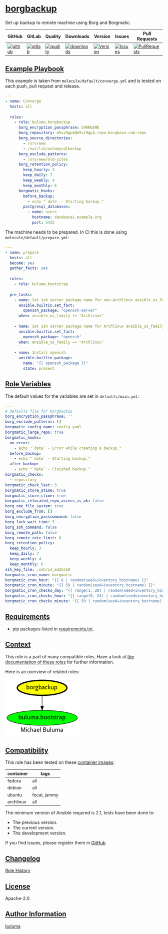 # [borgbackup](#borgbackup)

Set up backup to remote machine using Borg and Borgmatic.

|GitHub|GitLab|Quality|Downloads|Version|Issues|Pull Requests|
|------|------|-------|---------|-------|------|-------------|
|[![github](https://github.com/buluma/ansible-role-borgbackup/workflows/Ansible%20Molecule/badge.svg)](https://github.com/buluma/ansible-role-borgbackup/actions)|[![gitlab](https://gitlab.com/buluma/ansible-role-borgbackup/badges/master/pipeline.svg)](https://gitlab.com/buluma/ansible-role-borgbackup)|[![quality](https://img.shields.io/ansible/quality/60305)](https://galaxy.ansible.com/buluma/borgbackup)|[![downloads](https://img.shields.io/ansible/role/d/60305)](https://galaxy.ansible.com/buluma/borgbackup)|[![Version](https://img.shields.io/github/release/buluma/ansible-role-borgbackup.svg)](https://github.com/buluma/ansible-role-borgbackup/releases/)|[![Issues](https://img.shields.io/github/issues/buluma/ansible-role-borgbackup.svg)](https://github.com/buluma/ansible-role-borgbackup/issues/)|[![PullRequests](https://img.shields.io/github/issues-pr-closed-raw/buluma/ansible-role-borgbackup.svg)](https://github.com/buluma/ansible-role-borgbackup/pulls/)|

## [Example Playbook](#example-playbook)

This example is taken from `molecule/default/converge.yml` and is tested on each push, pull request and release.
```yaml
---
- name: Converge
  hosts: all

  roles:
    - role: buluma.borgbackup
      borg_encryption_passphrase: CHANGEME
      borg_repository: m5vz9gp4@m5vz9gp4.repo.borgbase.com:repo
      borg_source_directories:
        - /srv/www
        - /var/lib/automysqlbackup
      borg_exclude_patterns:
        - /srv/www/old-sites
      borg_retention_policy:
        keep_hourly: 3
        keep_daily: 7
        keep_weekly: 4
        keep_monthly: 6
      borgmatic_hooks:
        before_backup:
          - echo "`date` - Starting backup."
        postgresql_databases:
          - name: users
            hostname: database1.example.org
            port: 5433
```

The machine needs to be prepared. In CI this is done using `molecule/default/prepare.yml`:
```yaml
---
- name: prepare
  hosts: all
  become: yes
  gather_facts: yes

  roles:
    - role: buluma.bootstrap

  pre_tasks:
    - name: Set ssh server package name for non-Archlinux ansible_os_family
      ansible.builtin.set_fact:
        openssh_package: "openssh-server"
      when: ansible_os_family != "Archlinux"

    - name: Set ssh server package name for Archlinux ansible_os_family
      ansible.builtin.set_fact:
        openssh_package: "openssh"
      when: ansible_os_family == "Archlinux"

    - name: Install openssh
      ansible.builtin.package:
        name: "{{ openssh_package }}"
        state: present
```


## [Role Variables](#role-variables)

The default values for the variables are set in `defaults/main.yml`:
```yaml
---
# defaults file for borgbackup
borg_encryption_passphrase: ''
borg_exclude_patterns: []
borgmatic_config_name: config.yaml
borgmatic_large_repo: true
borgmatic_hooks:
  on_error:
    - echo "`date` - Error while creating a backup."
  before_backup:
    - echo "`date` - Starting backup."
  after_backup:
    - echo "`date` - Finished backup."
borgmatic_checks:
  - repository
borgmatic_check_last: 3
borgmatic_store_atime: true
borgmatic_store_ctime: true
borgmatic_relocated_repo_access_is_ok: false
borg_one_file_system: true
borg_exclude_from: []
borg_encryption_passcommand: false
borg_lock_wait_time: 5
borg_ssh_command: false
borg_remote_path: false
borg_remote_rate_limit: 0
borg_retention_policy:
  keep_hourly: 3
  keep_daily: 7
  keep_weekly: 4
  keep_monthly: 6
ssh_key_file: .ssh/id_ed25519
borgmatic_cron_name: borgmatic
borgmatic_cron_hour: "{{ 6 | random(seed=inventory_hostname) }}"
borgmatic_cron_minute: "{{ 59 | random(seed=inventory_hostname) }}"
borgmatic_cron_checks_day: "{{ range(1, 28) | random(seed=inventory_hostname) }}"
borgmatic_cron_checks_hour: "{{ range(9, 24) | random(seed=inventory_hostname) }}"
borgmatic_cron_checks_minute: "{{ 59 | random(seed=inventory_hostname) }}"
```

## [Requirements](#requirements)

- pip packages listed in [requirements.txt](https://github.com/buluma/ansible-role-borgbackup/blob/main/requirements.txt).


## [Context](#context)

This role is a part of many compatible roles. Have a look at [the documentation of these roles](https://buluma.github.io/) for further information.

Here is an overview of related roles:

![dependencies](https://raw.githubusercontent.com/buluma/ansible-role-borgbackup/png/requirements.png "Dependencies")

## [Compatibility](#compatibility)

This role has been tested on these [container images](https://hub.docker.com/u/buluma):

|container|tags|
|---------|----|
|fedora|all|
|debian|all|
|ubuntu|focal, jammy|
|archlinux|all|

The minimum version of Ansible required is 2.1, tests have been done to:

- The previous version.
- The current version.
- The development version.



If you find issues, please register them in [GitHub](https://github.com/buluma/ansible-role-borgbackup/issues)

## [Changelog](#changelog)

[Role History](https://github.com/buluma/ansible-role-borgbackup/blob/master/CHANGELOG.md)

## [License](#license)

Apache-2.0

## [Author Information](#author-information)

[buluma](https://buluma.github.io/)

